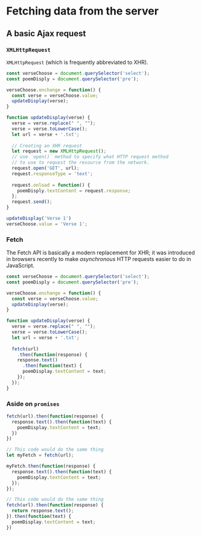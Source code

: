# Fetching data from the server

## A basic Ajax request

### `XMLHttpRequest`

`XMLHttpRequest` (which is frequently abbreviated to XHR).

```js
const verseChoose = document.querySelector('select');
const poemDisply = document.querySelector('pre');

verseChoose.onchange = function() {
  const verse = verseChoose.value;
  updateDisplay(verse);
}

function updateDisplay(verse) {
  verse = verse.replace(" ", "");
  verse = verse.toLowerCase();
  let url = verse + '.txt';
  
  // Creating an XHR request
  let request = new XMLHttpRequest();
  // use `open()` method to specify what HTTP request method 
  // to use to request the resource from the network.
  request.open('GET', url);
  request.responseType = 'text';
  
  request.onload = function() {
    poemDisply.textContent = request.response;
  };
  request.send();
}

updateDisplay('Verse 1')
verseChoose.value = 'Verse 1';
```

### Fetch

The Fetch API is basically a modern replacement for XHR; it was introduced in browsers recently to make *asynchronous* HTTP requests easier to do in JavaScript.

```js
const verseChoose = document.querySelector('select');
const poemDisply = document.querySelector('pre');

verseChoose.onchange = function() {
  const verse = verseChoose.value;
  updateDisplay(verse);
}

function updateDisplay(verse) {
  verse = verse.replace(" ", "");
  verse = verse.toLowerCase();
  let url = verse + '.txt';
  
  fetch(url)
    .then(function(response) {
    response.text()
      .then(function(text) {
      poemDisplay.textContent = text;
    });
  });
}
```

### Aside on `promises`

```js
fetch(url).then(function(response) {
  response.text().then(function(text) {
    poemDisplay.textContent = text;
  })
})

// This code would do the same thing
let myFetch = fetch(url);

myFetch.then(function(response) {
  response.text().then(function(text) {
    poemDisplay.textContent = text;
  });
});

// This code would do the same thing
fetch(url).then(function(response) {
  return response.text();
}).then(function(text) {
  poemDisplay.textContent = text;
})
```

### 

